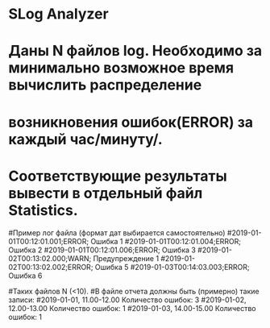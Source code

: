 # SLog Analyzer

# Даны N файлов log. Необходимо за минимально возможное время вычислить распределение
# возникновения ошибок(ERROR) за каждый час/минуту/. 
# Соответствующие результаты вывести в отдельный файл Statistics.
 
#Пример лог файла (формат дат выбирается самостоятельно)
#2019-01-01T00:12:01.001;ERROR; Ошибка 1
#2019-01-01T00:12:01.004;ERROR; Ошибка 2
#2019-01-01T00:12:01.006;ERROR; Ошибка 3
#2019-01-02T00:13:02.000;WARN; Предупреждение 1
#2019-01-02T00:13:02.002;ERROR; Ошибка 5
#2019-01-03T00:14:03.003;ERROR; Ошибка 6
 
#Таких файлов N (<10).
#В файле отчета должны быть  (примерно) такие записи:
#2019-01-01, 11.00-12.00 Количество ошибок: 3
#2019-01-02, 12.00-13.00 Количество ошибок: 1
#2019-01-03, 14.00-15.00 Количество ошибок: 1